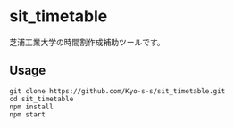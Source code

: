 # sit_timetable
芝浦工業大学の時間割作成補助ツールです。

## Usage
```
git clone https://github.com/Kyo-s-s/sit_timetable.git
cd sit_timetable
npm install
npm start
```
